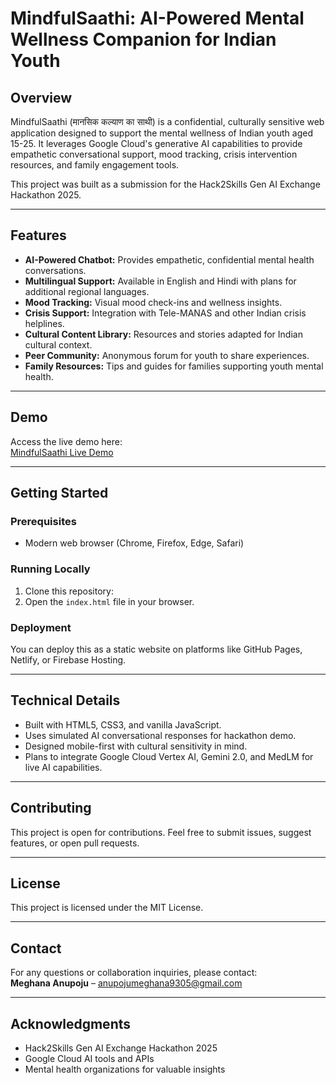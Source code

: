 # MindfulSaathi: AI-Powered Mental Wellness Companion for Indian Youth

## Overview

MindfulSaathi (मानसिक कल्याण का साथी) is a confidential, culturally sensitive web application designed to support the mental wellness of Indian youth aged 15-25. It leverages Google Cloud's generative AI capabilities to provide empathetic conversational support, mood tracking, crisis intervention resources, and family engagement tools.

This project was built as a submission for the Hack2Skills Gen AI Exchange Hackathon 2025.

---

## Features

- **AI-Powered Chatbot:** Provides empathetic, confidential mental health conversations.
- **Multilingual Support:** Available in English and Hindi with plans for additional regional languages.
- **Mood Tracking:** Visual mood check-ins and wellness insights.
- **Crisis Support:** Integration with Tele-MANAS and other Indian crisis helplines.
- **Cultural Content Library:** Resources and stories adapted for Indian cultural context.
- **Peer Community:** Anonymous forum for youth to share experiences.
- **Family Resources:** Tips and guides for families supporting youth mental health.

---

## Demo

Access the live demo here:  
[MindfulSaathi Live Demo](file:///C:/Users/anupo/OneDrive/Desktop/mindful-saathi/index.html)

---

## Getting Started

### Prerequisites  
- Modern web browser (Chrome, Firefox, Edge, Safari)

### Running Locally

1. Clone this repository:  
2. Open the `index.html` file in your browser.

### Deployment

You can deploy this as a static website on platforms like GitHub Pages, Netlify, or Firebase Hosting.

---

## Technical Details

- Built with HTML5, CSS3, and vanilla JavaScript.
- Uses simulated AI conversational responses for hackathon demo.
- Designed mobile-first with cultural sensitivity in mind.
- Plans to integrate Google Cloud Vertex AI, Gemini 2.0, and MedLM for live AI capabilities.

---

## Contributing

This project is open for contributions. Feel free to submit issues, suggest features, or open pull requests.

---

## License

This project is licensed under the MIT License.

---

## Contact

For any questions or collaboration inquiries, please contact:  
**Meghana Anupoju** – anupojumeghana9305@gmail.com

---

## Acknowledgments

- Hack2Skills Gen AI Exchange Hackathon 2025  
- Google Cloud AI tools and APIs  
- Mental health organizations for valuable insights  

